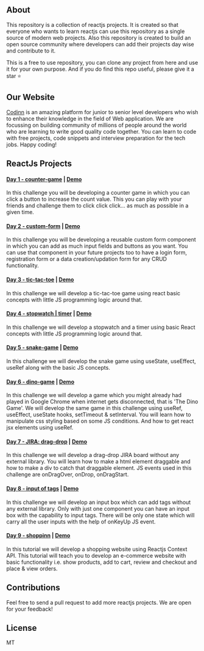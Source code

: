 ## About

This repository is a collection of reactjs projects. It is created so that everyone who wants to learn reactjs can use this repository as a single source of modern web projects. Also this repository is created to build an open source community where developers can add their projects day wise and contribute to it.

This is a free to use repository, you can clone any project from here and use it for your own purpose.
And if you do find this repo useful, please give it a star :star:

## Our Website

[Codinn](https://www.codinn.dev/) is an amazing platform for junior to senior level developers who wish to enhance their knowledge in the field of Web application. We are focussing on building community of millions of people around the world who are learning to write good quality code together. You can learn to code with free projects, code snippets and interview preparation for the tech jobs. Happy coding!

## ReactJs Projects

#### [Day 1 - counter-game](https://github.com/Vasu7389/react30/tree/master/day1) | [Demo](https://www.codinn.dev/article/counter-game-in-reactjs)

In this challenge you will be developing a counter game in which you can click a button to increase the count value.
This you can play with your friends and challenge them to click click click... as much as possible in a given time.

#### [Day 2 - custom-form](https://github.com/Vasu7389/react30/tree/master/day2) | [Demo](https://www.codinn.dev/article/custom-form-in-reactjs)

In this challenge you will be developing a reusable custom form component in which you can add as much input fields and buttons as you want. You can use that component in your future projects too to have a login form, registration form or a data creation/updation form for any CRUD functionality.

#### [Day 3 - tic-tac-toe](https://github.com/Vasu7389/react30/tree/master/day3) | [Demo](https://www.codinn.dev/article/tic-tac-toe-in-reactjs)

In this challenge we will develop a tic-tac-toe game using react basic concepts with little JS programming logic around that.

#### [Day 4 - stopwatch | timer](https://github.com/Vasu7389/react30/tree/master/day4) | [Demo](https://www.codinn.dev/article/stopwatch-timer-in-reactjs)

In this challenge we will develop a stopwatch and a timer using basic React concepts with little JS programming logic around that.

#### [Day 5 - snake-game](https://github.com/Vasu7389/react30/tree/master/day5) | [Demo](https://www.codinn.dev/article/snake-game-in-reactjs)

In this challenge we will develop the snake game using useState, useEffect, useRef along with the basic JS concepts.

#### [Day 6 - dino-game](https://github.com/Vasu7389/react30/tree/master/day6) | [Demo](https://www.codinn.dev/article/chrome-dino-game-in-reactjs)

In this challenge we will develop a game which you might already had played in Google Chrome when internet gets disconnected, that is 'The Dino Game'. We will develop the same game in this challenge using useRef, useEffect, useState hooks, setTimeout & setInterval.
You will learn how to manipulate css styling based on some JS conditions. And how to get react jsx elements using useRef.

#### [Day 7 - JIRA: drag-drop](https://github.com/Vasu7389/react30/tree/master/day7) | [Demo](https://www.codinn.dev/article/drag-drop-in-reactjs)

In this challenge we will develop a drag-drop JIRA board without any external library.
You will learn how to make a html element draggable and how to make a div to catch that draggable element.
JS events used in this challenge are onDragOver, onDrop, onDragStart.

#### [Day 8 - input of tags](https://github.com/Vasu7389/react30/tree/master/day8) | [Demo](https://www.codinn.dev/article/tag-input-in-reactjs)

In this challenge we will develop an input box which can add tags without any external library.
Only with just one component you can have an input box with the capability to input tags.
There will be only one state which will carry all the user inputs with the help of onKeyUp JS event.

#### [Day 9 - shoppinn](https://github.com/Vasu7389/react30/tree/master/day9) | [Demo](https://www.codinn.dev/article/ecommerce-website-in-reactjs)

In this tutorial we will develop a shopping website using Reactjs Context API. This tutorial will teach you to develop an e-commerce website with basic functionality i.e. show products, add to cart, review and checkout and place & view orders.

## Contributions

Feel free to send a pull request to add more reactjs projects.
We are open for your feedback!

## License

MT
